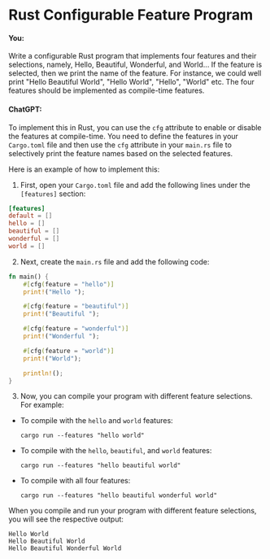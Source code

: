# Rust Configurable Feature Program

#### You:
Write a configurable Rust program that implements four features and their selections, namely, Hello, Beautiful, Wonderful, and World... If the feature is selected, then we print the name of the feature. For instance, we could well print "Hello Beautiful World", "Hello World", "Hello", "World" etc. The four features should be implemented as compile-time features.  

#### ChatGPT:
To implement this in Rust, you can use the `cfg` attribute to enable or disable the features at compile-time. You need to define the features in your `Cargo.toml` file and then use the `cfg` attribute in your `main.rs` file to selectively print the feature names based on the selected features.

Here is an example of how to implement this:

1. First, open your `Cargo.toml` file and add the following lines under the `[features]` section:

```toml
[features]
default = []
hello = []
beautiful = []
wonderful = []
world = []
```

2. Next, create the `main.rs` file and add the following code:

```rust
fn main() {
    #[cfg(feature = "hello")]
    print!("Hello ");

    #[cfg(feature = "beautiful")]
    print!("Beautiful ");

    #[cfg(feature = "wonderful")]
    print!("Wonderful ");

    #[cfg(feature = "world")]
    print!("World");

    println!();
}
```

3. Now, you can compile your program with different feature selections. For example:

- To compile with the `hello` and `world` features:

  ```
  cargo run --features "hello world"
  ```

- To compile with the `hello`, `beautiful`, and `world` features:

  ```
  cargo run --features "hello beautiful world"
  ```

- To compile with all four features:

  ```
  cargo run --features "hello beautiful wonderful world"
  ```

When you compile and run your program with different feature selections, you will see the respective output:

```
Hello World
Hello Beautiful World
Hello Beautiful Wonderful World
```
